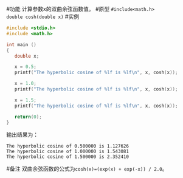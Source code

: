 #功能
计算参数x的双曲余弦函数值。
#原型
`#include<math.h>`  
`double cosh(double x)`
#实例
```c
#include <stdio.h>
#include <math.h>

int main ()
{
   double x;

   x = 0.5;
   printf("The hyperbolic cosine of %lf is %lf\n", x, cosh(x));

   x = 1.0;
   printf("The hyperbolic cosine of %lf is %lf\n", x, cosh(x));

   x = 1.5;
   printf("The hyperbolic cosine of %lf is %lf\n", x, cosh(x));

   return(0);
}
```
输出结果为：
```shell
The hyperbolic cosine of 0.500000 is 1.127626
The hyperbolic cosine of 1.000000 is 1.543081
The hyperbolic cosine of 1.500000 is 2.352410
```
#备注
双曲余弦函数的公式为`cosh(x)=(exp(x) + exp(-x)) / 2.0`。
